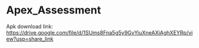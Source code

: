 # Apex_Assessment

Apk download link: https://drive.google.com/file/d/1SUms8Fna5g5y9GvYiuXneAXiAghXEYRp/view?usp=share_link
